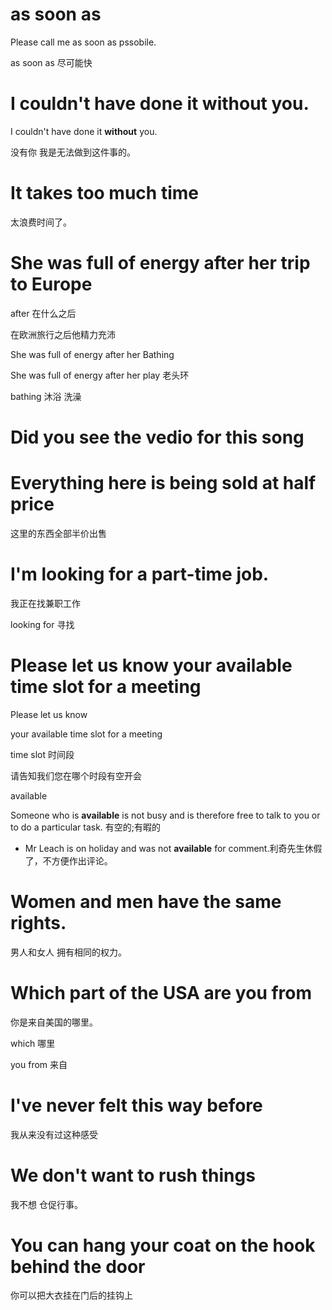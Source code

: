 

# as soon as

Please call me as soon as pssobile.



as soon as 尽可能快





# I couldn't have done it without you.

I couldn't have done it **without**  you.

没有你 我是无法做到这件事的。



# It takes too much time

太浪费时间了。



# She was full of energy after her trip to Europe



after 在什么之后

在欧洲旅行之后他精力充沛





She was full of energy after her Bathing

She was full of energy after her play 老头环

bathing 沐浴 洗澡





# Did you see the vedio for this song



# Everything here is being sold at half price

这里的东西全部半价出售





# I'm looking for a part-time job.

我正在找兼职工作



looking for  寻找





# Please let us know your available time slot for a meeting



Please let us know 

your available time slot for a meeting

time slot 时间段

请告知我们您在哪个时段有空开会



available  

Someone who is **available** is not busy and is therefore free to talk to you or to do a particular task. 有空的;有暇的

* Mr Leach is on holiday and was not **available** for comment.利奇先生休假了，不方便作出评论。





# Women and men have the same rights.

男人和女人 拥有相同的权力。



# Which part of the USA are you from

你是来自美国的哪里。



which 哪里

you from  来自





# I've never felt this way before

我从来没有过这种感受



# We don't want to rush things

我不想 仓促行事。





# You can hang your coat on the hook behind the door

你可以把大衣挂在门后的挂钩上